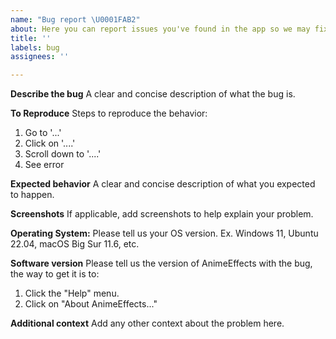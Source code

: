 ```yaml
---
name: "Bug report \U0001FAB2"
about: Here you can report issues you've found in the app so we may fix them.
title: ''
labels: bug
assignees: ''

---
```


**Describe the bug**
A clear and concise description of what the bug is.

**To Reproduce**
Steps to reproduce the behavior:
1. Go to '...'
2. Click on '....'
3. Scroll down to '....'
4. See error

**Expected behavior**
A clear and concise description of what you expected to happen.

**Screenshots**
If applicable, add screenshots to help explain your problem.

**Operating System:**
Please tell us your OS version. Ex. Windows 11, Ubuntu 22.04, macOS Big Sur 11.6, etc.

**Software version**
Please tell us the version of AnimeEffects with the bug, the way to get it is to:
1. Click the "Help" menu.
2. Click on "About AnimeEffects..."

**Additional context**
Add any other context about the problem here.
